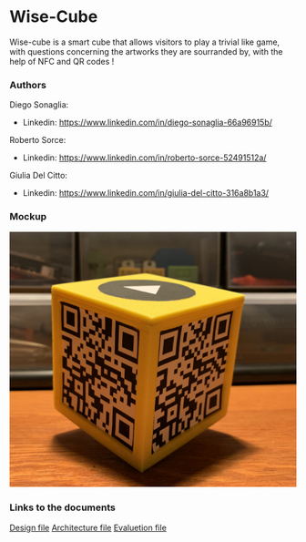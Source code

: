 # Wise-Cube 
Wise-cube is a smart cube that allows visitors to play a trivial like game, with questions concerning the artworks they are sourranded by, with the help of NFC and QR codes !
### Authors
Diego Sonaglia:  
 - Linkedin: https://www.linkedin.com/in/diego-sonaglia-66a96915b/
 
Roberto Sorce:  
 - Linkedin: https://www.linkedin.com/in/roberto-sorce-52491512a/
 
Giulia Del Citto:  
 - Linkedin: https://www.linkedin.com/in/giulia-del-citto-316a8b1a3/

### Mockup
![cube](./mockup/cube-picture.jpg)

### Links to the documents

[Design file](Design/README.md)
[Architecture file](Architecture/README.md)
[Evaluetion file](Evaluation/README.md)


          
